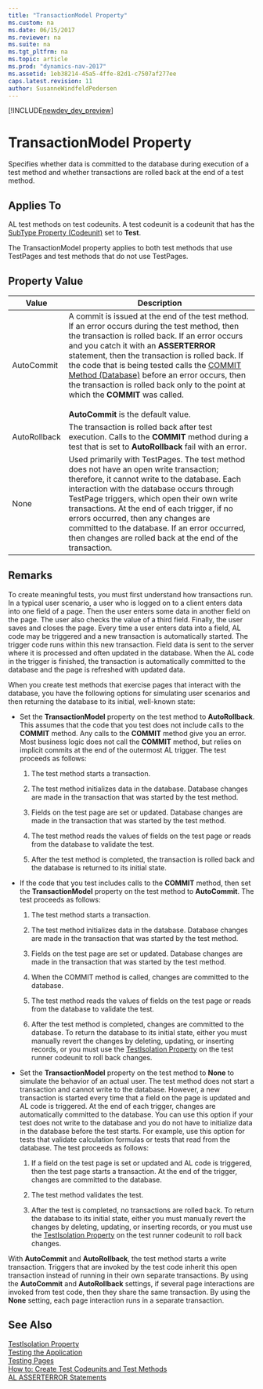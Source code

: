 ```yaml
---
title: "TransactionModel Property"
ms.custom: na
ms.date: 06/15/2017
ms.reviewer: na
ms.suite: na
ms.tgt_pltfrm: na
ms.topic: article
ms.prod: "dynamics-nav-2017"
ms.assetid: 1eb38214-45a5-4ffe-82d1-c7507af277ee
caps.latest.revision: 11
author: SusanneWindfeldPedersen
---
```


[!INCLUDE[newdev_dev_preview](../includes/newdev_dev_preview.md)]

# TransactionModel Property
Specifies whether data is committed to the database during execution of a test method and whether transactions are rolled back at the end of a test method.  

## Applies To  
 AL test methods on test codeunits. A test codeunit is a codeunit that has the [SubType Property \(Codeunit\)](devenv-subtype-codeunit-property.md) set to **Test**.  

 The TransactionModel property applies to both test methods that use TestPages and test methods that do not use TestPages.  

## Property Value  

|Value|Description|  
|-----------|-----------------|  
|AutoCommit|A commit is issued at the end of the test method. If an error occurs during the test method, then the transaction is rolled back. If an error occurs and you catch it with an **ASSERTERROR** statement, then the transaction is rolled back. If the code that is being tested calls the [COMMIT Method \(Database\)](COMMIT-Method--Database-.md) before an error occurs, then the transaction is rolled back only to the point at which the **COMMIT** was called.<br /><br /> **AutoCommit** is the default value.|  
|AutoRollback|The transaction is rolled back after test execution. Calls to the **COMMIT** method during a test that is set to **AutoRollback** fail with an error.|  
|None|Used primarily with TestPages. The test method does not have an open write transaction; therefore, it cannot write to the database. Each interaction with the database occurs through TestPage triggers, which open their own write transactions. At the end of each trigger, if no errors occurred, then any changes are committed to the database. If an error occurred, then changes are rolled back at the end of the transaction.|  

## Remarks  
 To create meaningful tests, you must first understand how transactions run. In a typical user scenario, a user who is logged on to a client enters data into one field of a page. Then the user enters some data in another field on the page. The user also checks the value of a third field. Finally, the user saves and closes the page. Every time a user enters data into a field, AL code may be triggered and a new transaction is automatically started. The trigger code runs within this new transaction. Field data is sent to the server where it is processed and often updated in the database. When the AL code in the trigger is finished, the transaction is automatically committed to the database and the page is refreshed with updated data.  

 When you create test methods that exercise pages that interact with the database, you have the following options for simulating user scenarios and then returning the database to its initial, well-known state:  

-   Set the **TransactionModel** property on the test method to **AutoRollback**. This assumes that the code that you test does not include calls to the **COMMIT** method. Any calls to the **COMMIT** method give you an error. Most business logic does not call the **COMMIT** method, but relies on implicit commits at the end of the outermost AL trigger. The test proceeds as follows:  

    1.  The test method starts a transaction.  

    2.  The test method initializes data in the database. Database changes are made in the transaction that was started by the test method.  

    3.  Fields on the test page are set or updated. Database changes are made in the transaction that was started by the test method.  

    4.  The test method reads the values of fields on the test page or reads from the database to validate the test.  

    5.  After the test method is completed, the transaction is rolled back and the database is returned to its initial state.  

-   If the code that you test includes calls to the **COMMIT** method, then set the **TransactionModel** property on the test method to **AutoCommit**. The test proceeds as follows:  

    1.  The test method starts a transaction.  

    2.  The test method initializes data in the database. Database changes are made in the transaction that was started by the test method.  

    3.  Fields on the test page are set or updated. Database changes are made in the transaction that was started by the test method.  

    4.  When the COMMIT method is called, changes are committed to the database.  

    5.  The test method reads the values of fields on the test page or reads from the database to validate the test.  

    6.  After the test method is completed, changes are committed to the database. To return the database to its initial state, either you must manually revert the changes by deleting, updating, or inserting records, or you must use the [TestIsolation Property](devenv-testisolation-property.md) on the test runner codeunit to roll back changes.  

-   Set the **TransactionModel** property on the test method to **None** to simulate the behavior of an actual user. The test method does not start a transaction and cannot write to the database. However, a new transaction is started every time that a field on the page is updated and AL code is triggered. At the end of each trigger, changes are automatically committed to the database. You can use this option if your test does not write to the database and you do not have to initialize data in the database before the test starts. For example, use this option for tests that validate calculation formulas or tests that read from the database. The test proceeds as follows:  

    1.  If a field on the test page is set or updated and AL code is triggered, then the test page starts a transaction. At the end of the trigger, changes are committed to the database.  

    2.  The test method validates the test.  

    3.  After the test is completed, no transactions are rolled back. To return the database to its initial state, either you must manually revert the changes by deleting, updating, or inserting records, or you must use the [TestIsolation Property](devenv-testisolation-property.md) on the test runner codeunit to roll back changes.  

 With **AutoCommit** and **AutoRollback**, the test method starts a write transaction. Triggers that are invoked by the test code inherit this open transaction instead of running in their own separate transactions. By using the **AutoCommit** and **AutoRollback** settings, if several page interactions are invoked from test code, then they share the same transaction. By using the **None** setting, each page interaction runs in a separate transaction.  

## See Also  
 [TestIsolation Property](devenv-testisolation-property.md)   
 [Testing the Application](Testing-the-Application.md)   
 [Testing Pages](Testing-Pages.md)   
 [How to: Create Test Codeunits and Test Methods](How-to--Create-Test-Codeunits-and-Test-Methods.md)   
 [AL ASSERTERROR Statements](C-AL-ASSERTERROR-Statements.md)
